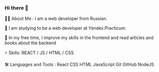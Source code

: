 ### Hi there 👋
👩‍💻 About Me :
I am a web developer  from Russian.

🔭 I am studying to be a web developer at Yandex.Practicum.

🌱 In my free time, I improve my skills in the frontend and read articles and books about the backend

⚡ Skills: REACT / JS / HTML / CSS

🛠️ Languages and Tools :
React  CSS  HTML  JavaScript  Git  GitHub  NodeJS 
<!--
**nikolaysaitov/nikolaysaitov** is a ✨ _special_ ✨ repository because its `README.md` (this file) appears on your GitHub profile.

Here are some ideas to get you started:

- 🔭 I’m currently working on ...
- 🌱 I’m currently learning ...
- 👯 I’m looking to collaborate on ...
- 🤔 I’m looking for help with ...
- 💬 Ask me about ...
- 📫 How to reach me: ...
- 😄 Pronouns: ...
- ⚡ Fun fact: ...
-->
